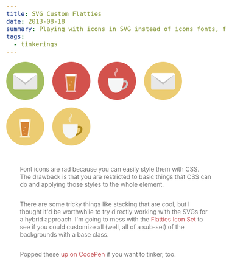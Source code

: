 ```yaml
---
title: SVG Custom Flatties
date: 2013-08-18
summary: Playing with icons in SVG instead of icons fonts, for more stylistic control
tags:
  - tinkerings
---
```


<style>
/*! normalize.css v3.0.2 | MIT License | git.io/normalize */html{font-family:sans-serif;-ms-text-size-adjust:100%;-webkit-text-size-adjust:100%}body{margin:0}article,aside,details,figcaption,figure,footer,header,hgroup,main,menu,nav,section,summary{display:block}audio,canvas,progress,video{display:inline-block;vertical-align:baseline}audio:not([controls]){display:none;height:0}[hidden],template{display:none}a{background-color:transparent}a:active,a:hover{outline:0}abbr[title]{border-bottom:1px dotted}b,strong{font-weight:bold}dfn{font-style:italic}h1{font-size:2em;margin:0.67em 0}mark{background:#ff0;color:#000}small{font-size:80%}sub,sup{font-size:75%;line-height:0;position:relative;vertical-align:baseline}sup{top:-0.5em}sub{bottom:-0.25em}img{border:0}svg:not(:root){overflow:hidden}figure{margin:1em 40px}hr{box-sizing:content-box;height:0}pre{overflow:auto}code,kbd,pre,samp{font-family:monospace, monospace;font-size:1em}button,input,optgroup,select,textarea{color:inherit;font:inherit;margin:0}button{overflow:visible}button,select{text-transform:none}button,html input[type="button"],input[type="reset"],input[type="submit"]{-webkit-appearance:button;cursor:pointer}button[disabled],html input[disabled]{cursor:default}button::-moz-focus-inner,input::-moz-focus-inner{border:0;padding:0}input{line-height:normal}input[type="checkbox"],input[type="radio"]{box-sizing:border-box;padding:0}input[type="number"]::-webkit-inner-spin-button,input[type="number"]::-webkit-outer-spin-button{height:auto}input[type="search"]{-webkit-appearance:textfield;box-sizing:content-box}input[type="search"]::-webkit-search-cancel-button,input[type="search"]::-webkit-search-decoration{-webkit-appearance:none}fieldset{border:1px solid #c0c0c0;margin:0 2px;padding:0.35em 0.625em 0.75em}legend{border:0;padding:0}textarea{overflow:auto}optgroup{font-weight:bold}table{border-collapse:collapse;border-spacing:0}td,th{padding:0}.group::after,.bucket::after,.g::after{clear:both;content:"";display:table}html{background:#fff;color:#535353;font-family:"canada-type-gibson", serif;font-size:16px;line-height:1.75}body{background:#ffffff;font-size:100%;font-weight:300}@media screen and (min-width: 1024px){body{font-size:125%}}ul,p{margin-bottom:32px;margin-top:0}ul,li{list-style:none;padding:0}li{margin-bottom:24px;margin-top:0}h1,.h1,h2,.h2,h3,.h3,h4,.h4{color:#535353;font-family:"canada-type-gibson", serif;font-weight:600;line-height:1.5;margin-bottom:8px;margin-top:0}h1,.h1{font-size:140%}@media screen and (min-width: 1024px){h1,.h1{font-size:200%}}h2,.h2{font-size:130%}@media screen and (min-width: 1024px){h2,.h2{font-size:150%}}h3,.h3{font-size:120%}@media screen and (min-width: 1024px){h3,.h3{font-size:125%}}h4,.h4{font-size:110%}a{color:#b51f24;position:relative;text-decoration:none;transition:color 0.3s linear}a::before,a::after{background:#a5a5a5;content:"";height:1px;left:0;opacity:0;position:absolute;width:100%;transition:opacity 0.3s, -webkit-transform 0.3s;transition:opacity 0.3s, transform 0.3s;-webkit-transform:translateY(-10px);-ms-transform:translateY(-10px);transform:translateY(-10px)}a::after{bottom:0;-webkit-transform:translateY(10px);-ms-transform:translateY(10px);transform:translateY(10px)}a::before{top:0;-webkit-transform:translateY(-10px);-ms-transform:translateY(-10px);transform:translateY(-10px)}a:hover,a:focus{color:#df4247}a:hover::after,a:focus::after{opacity:1;-webkit-transform:translateY(3px);-ms-transform:translateY(3px);transform:translateY(3px)}a:hover::before,a:focus::before{opacity:1;-webkit-transform:translateY(-3px);-ms-transform:translateY(-3px);transform:translateY(-3px)}strong{font-weight:900}img{height:auto;max-width:100%}.bucket--flag{display:table}.bucket--flag .bucket-content{vertical-align:middle}.bucket-content{display:table-cell;width:10000px}.bucket-media{float:left;margin-right:32px}.bucket-media>img{display:block;max-width:none}.card{background:#ffffff;border:1px solid #bfbfbf;padding:32px;position:relative}.cell,.cell--s{margin-left:auto;margin-right:auto;max-width:1024px;position:relative}.cell--s{max-width:700px}footer{border-top:1px solid #bfbfbf;font-size:75%;padding-top:32px;text-align:center}.g{display:block;margin-left:-20px;margin-right:-20px}.g-b{box-sizing:border-box;float:left;margin:0;padding-left:20px;padding-right:20px;width:100%}.g-b--center{display:block;float:none;margin:0 auto}.g-b--1of12{width:8.333%}.g-b--2of12{width:16.6667%}.g-b--3of12{width:25%}.g-b--4of12{width:33.3333%}.g-b--5of12{width:41.666%}.g-b--6of12{width:50%}.g-b--7of12{width:58.333%}.g-b--8of12{width:66.6667%}.g-b--9of12{width:75%}.g-b--10of12{width:83.3333%}.g-b--11of12{width:91.666%}@media screen and (min-width: 480px){.g-b--s--1of12{width:8.333%}.g-b--s--2of12{width:16.6667%}.g-b--s--3of12{width:25%}.g-b--s--4of12{width:33.3333%}.g-b--s--5of12{width:41.666%}.g-b--s--6of12{width:50%}.g-b--s--7of12{width:58.333%}.g-b--s--8of12{width:66.6667%}.g-b--s--9of12{width:75%}.g-b--s--10of12{width:83.3333%}.g-b--s--11of12{width:91.666%}}@media screen and (min-width: 760px){.g-b--m--1of12{width:8.333%}.g-b--m--2of12{width:16.6667%}.g-b--m--3of12{width:25%}.g-b--m--4of12{width:33.3333%}.g-b--m--5of12{width:41.666%}.g-b--m--6of12{width:50%}.g-b--m--7of12{width:58.333%}.g-b--m--8of12{width:66.6667%}.g-b--m--9of12{width:75%}.g-b--m--10of12{width:83.3333%}.g-b--m--11of12{width:91.666%}}@media screen and (min-width: 1024px){.g-b--l--1of12{width:8.333%}.g-b--l--2of12{width:16.6667%}.g-b--l--3of12{width:25%}.g-b--l--4of12{width:33.3333%}.g-b--l--5of12{width:41.666%}.g-b--l--6of12{width:50%}.g-b--l--7of12{width:58.333%}.g-b--l--8of12{width:66.6667%}.g-b--l--9of12{width:75%}.g-b--l--10of12{width:83.3333%}.g-b--l--11of12{width:91.666%}}header{background:#ffffff;border-bottom:1px solid #bfbfbf;font-size:75%;padding-top:32px;text-align:center}.row{overflow:hidden;padding:0 32px}.row--a{background:#f5f5f5}.well{margin-bottom:32px;margin-top:32px}.well--l{margin-bottom:48px;margin-top:48px}.bc-white{background:#ffffff}.db{display:block}.di{display:inline}.dib{display:inline-block}.dn{display:none}.lh1{line-height:1}.maxs{margin:16px}.mas{margin:24px}.mam{margin:32px}.mal{margin:48px}.maxl{margin:64px}.mbf{margin-bottom:0}.mbxs{margin-bottom:16px}.mbs{margin-bottom:24px}.mbm{margin-bottom:32px}.mbl{margin-bottom:48px}.mbxl{margin-bottom:64px}.mhc{margin-left:auto;margin-right:auto}.mlf{margin-left:0}.mlxs{margin-left:16px}.mls{margin-left:24px}.mlm{margin-left:32px}.mll{margin-left:48px}.mrf{margin-right:0}.mrxs{margin-right:16px}.mrs{margin-right:24px}.mrm{margin-right:32px}.mrl{margin-right:48px}.mtf{margin-top:0}.mtxs{margin-top:16px}.mts{margin-top:24px}.mtm{margin-top:32px}.mtl{margin-top:48px}.mtxl{margin-top:64px}.oh{overflow:hidden}.paxs{padding:16px}.pas{padding:24px}.pam{padding:32px}.pal{padding:48px}.paxl{padding:64px}@media screen and (min-width: 760px){.pal_m{padding:48px}}.pbf{padding-bottom:0}.pbxs{padding-bottom:16px}.pbs{padding-bottom:24px}.pbm{padding-bottom:32px}.pbl{padding-bottom:48px}.pbxl{padding-bottom:64px}@media screen and (min-width: 760px){.pbl_m{padding-bottom:48px}}.plf{padding-left:0}.plxs{padding-left:16px}.pls{padding-left:24px}.plm{padding-left:32px}.pll{padding-left:48px}@media screen and (min-width: 760px){.pll_m{padding-left:48px}}.prf{padding-right:0}.prxs{padding-right:16px}.prs{padding-right:24px}.prm{padding-right:32px}.prl{padding-right:48px}@media screen and (min-width: 760px){.prl_m{padding-right:48px}}.ptf{padding-top:0}.ptxs{padding-top:16px}.pts{padding-top:24px}.ptm{padding-top:32px}.ptl{padding-top:48px}.ptxl{padding-top:64px}@media screen and (min-width: 760px){.ptl_m{padding-top:48px}}.fl{float:left}.fr{float:right}.poa{position:absolute}.pof{position:fixed}.por{position:relative}.pos{position:static}.ra{border-radius:50%}.ram{border-radius:3px}.ran{border-radius:0}.tac{text-align:center}.tal{text-align:left}@media screen and (min-width: 760px){.tac_m{text-align:center}}.c-davyGrey{color:#535353}.tfb{font-family:"canada-type-gibson", serif}.tfh{font-family:"canada-type-gibson", serif}.tsxs{font-size:60%}.tss{font-size:75%}.tsm{font-size:90%}.tsl{font-size:115%}.tsxl{font-size:150%}.tsxxl{font-size:225%}.tsxxxl{font-size:800%}.tsi{font-style:italic}.ttu{text-transform:uppercase}.twb{font-weight:700}.twl{font-weight:300}.twn{font-weight:400}.z1{z-index:1}@media screen and (min-width: 760px){.split{display:-webkit-flex;display:-ms-flexbox;display:flex}}@media screen and (min-width: 760px){.split-item{-webkit-flex:0 1 50%;-ms-flex:0 1 50%;flex:0 1 50%}}@media screen and (min-width: 760px){.split--center{-webkit-align-items:center;-ms-flex-align:center;align-items:center}}@media screen and (min-width: 760px){.trio{display:-webkit-flex;display:-ms-flexbox;display:flex}}@media screen and (min-width: 760px){.trio-item{-webkit-flex:0 1 33.333%;-ms-flex:0 1 33.333%;flex:0 1 33.333%}}@media screen and (min-width: 760px){.trio--center{-webkit-align-items:center;-ms-flex-align:center;align-items:center}}.title-bg{bottom:0;left:0;position:absolute;right:0;top:0;z-index:0}.title-bg--fixed{position:fixed}.list-bulleted li{list-style:square;margin-left:1em}.explanation{margin:2em auto 0;max-width:700px;width:87.5%}svg{height:100px;margin:0 1em 1em 0;width:100px}svg:hover .flatties-bg,svg:hover .flatties-bg--email,svg:hover .flatties-bg--beer,svg:hover .flatties-bg--coffee{fill-opacity:0.6}.flatties-bg,.flatties-bg--email,.flatties-bg--beer,.flatties-bg--coffee{fill:#e8c04f;fill-opacity:0.8}.flatties-coffee-handle{fill:#ab8518}
</style>

<!--?xml version="1.0" encoding="utf-8"?-->
<svg version="1.1" id="Layer_1" xmlns="http://www.w3.org/2000/svg" xmlns:xlink="http://www.w3.org/1999/xlink" x="0px" y="0px" viewBox="0 0 48 48" enable-background="new 0 0 48 48" xml:space="preserve">
<g id="BG_-_circle_99_">
<g>
<circle fill="#A4BE60" cx="24" cy="24" r="24"></circle>
</g>
</g>
<g id="Envelope_base">
<g>
<path fill="#FFFFFF" d="M37,14H11c-1.104,0-2,0.896-2,2v17c0,1.104,0.896,2,2,2h26c1.104,0,2-0.896,2-2V16
C39,14.896,38.104,14,37,14z"></path>
</g>
</g>
<g id="Shade">
<g>
<path fill="#E8E8E8" d="M24,28L9,16v17c0,1.104,0.896,2,2,2h26c1.104,0,2-0.896,2-2V16L24,28z"></path>
</g>
</g>
<g id="Crease_1_">
<g>
<polygon fill="#C1C0C0" points="24,26 9.11,16 23.982,28.519 38.819,16     "></polygon>
</g>
</g>
</svg>
<!--?xml version="1.0" encoding="utf-8"?-->
<svg version="1.1" id="Layer_1" xmlns="http://www.w3.org/2000/svg" xmlns:xlink="http://www.w3.org/1999/xlink" x="0px" y="0px" viewBox="0 0 48 48" enable-background="new 0 0 48 48" xml:space="preserve">
<g id="BG_-_circle_79_">
<g>
<circle fill="#D3524D" cx="24" cy="24" r="24"></circle>
</g>
</g>
<g id="Glass_3_" opacity="0.6392">
<g>
<path fill="#FFFFFF" d="M28.723,35.714L31,15H16l2.277,20.714c0,0-0.852,0.63-1.121,1.179c-0.29,0.593,0,1.107,0,1.107h12.723
c0,0,0.287-0.54,0-1.107C29.588,36.316,28.723,35.714,28.723,35.714z"></path>
</g>
</g>
<g id="Peroni">
<g>
<polygon fill="#D68333" points="18,18 20,36 27,36 29,18     "></polygon>
</g>
</g>
<g id="Head">
<g>
<path fill="#FFFFFF" d="M23.663,15C20.859,15,18,15,18,15v3h11v-3C29,15,26.357,15,23.663,15z"></path>
</g>
</g>
<g id="Bubbles_1_" opacity="0.302">
<g>
<path fill="#FFFFFF" d="M23.5,32c-0.276,0-0.5,0.224-0.5,0.5s0.224,0.5,0.5,0.5s0.5-0.224,0.5-0.5S23.776,32,23.5,32z M22,28
c-0.553,0-1,0.447-1,1s0.447,1,1,1s1-0.447,1-1S22.553,28,22,28z M24,24c-0.553,0-1,0.447-1,1s0.447,1,1,1s1-0.447,1-1
S24.553,24,24,24z"></path>
</g>
</g>
</svg>
<!--?xml version="1.0" encoding="utf-8"?-->
<svg version="1.1" id="Layer_1" xmlns="http://www.w3.org/2000/svg" xmlns:xlink="http://www.w3.org/1999/xlink" x="0px" y="0px" viewBox="0 0 48 48" enable-background="new 0 0 48 48" xml:space="preserve">
<g id="BG_-_circle_52_">
<g>
<circle fill="#D3524C" cx="24" cy="24" r="24"></circle>
</g>
</g>
<g id="Handle_9_">
<g>
<path fill="#C8C7C7" d="M30.82,23.592v2.364c0,0,4.762-1.22,4.762,1.183c0,7.095-11.905,7.058-11.905,7.058v2.365
c0,0,14.323,0,14.323-9.423C38,21.227,30.82,23.592,30.82,23.592z"></path>
</g>
</g>
<g id="Cup">
<g>
<path fill="#F5F6F6" d="M32,21H13c0,0,0,2.156,0,2.573C13,31.399,15.381,39,22.523,39c7.106,0,9.524-7.601,9.524-15.427
C32.048,23.083,32,21,32,21z"></path>
</g>
</g>
<g id="Steam" opacity="0.502">
<g>
<path fill="#F5F6F6" d="M24.887,11.873c1.551-3.309-2.487-4.885-2.487-4.885s1.992,2.226,0.354,4.229
c-0.715,0.874-2.232,1.976-2.352,3.108c-0.379,3.6,3.71,5.227,3.71,5.227s-1.823-1.265-1.256-4.414
C23.047,14.079,24.455,12.796,24.887,11.873z"></path>
</g>
</g>
</svg>
</div>
<!--?xml version="1.0" encoding="utf-8"?-->
<svg version="1.1" id="Layer_1" xmlns="http://www.w3.org/2000/svg" xmlns:xlink="http://www.w3.org/1999/xlink" x="0px" y="0px" viewBox="0 0 48 48" enable-background="new 0 0 48 48" xml:space="preserve">
<g id="BG_-_circle_99_">
<g>
<circle class="flatties-bg--email" fill="#A4BE60" cx="24" cy="24" r="24"></circle>
</g>
</g>
<g id="Envelope_base">
<g>
<path fill="#FFFFFF" d="M37,14H11c-1.104,0-2,0.896-2,2v17c0,1.104,0.896,2,2,2h26c1.104,0,2-0.896,2-2V16
C39,14.896,38.104,14,37,14z"></path>
</g>
</g>
<g id="Shade">
<g>
<path fill="#E8E8E8" d="M24,28L9,16v17c0,1.104,0.896,2,2,2h26c1.104,0,2-0.896,2-2V16L24,28z"></path>
</g>
</g>
<g id="Crease_1_">
<g>
<polygon fill="#C1C0C0" points="24,26 9.11,16 23.982,28.519 38.819,16     "></polygon>
</g>
</g>
</svg>
<!--?xml version="1.0" encoding="utf-8"?-->
<svg version="1.1" id="Layer_1" xmlns="http://www.w3.org/2000/svg" xmlns:xlink="http://www.w3.org/1999/xlink" x="0px" y="0px" viewBox="0 0 48 48" enable-background="new 0 0 48 48" xml:space="preserve">
<g id="BG_-_circle_79_">
<g>
<circle class="flatties-bg--beer" fill="#D3524D" cx="24" cy="24" r="24"></circle>
</g>
</g>
<g id="Glass_3_" opacity="0.6392">
<g>
<path fill="#FFFFFF" d="M28.723,35.714L31,15H16l2.277,20.714c0,0-0.852,0.63-1.121,1.179c-0.29,0.593,0,1.107,0,1.107h12.723
c0,0,0.287-0.54,0-1.107C29.588,36.316,28.723,35.714,28.723,35.714z"></path>
</g>
</g>
<g id="Peroni">
<g>
<polygon fill="#D68333" points="18,18 20,36 27,36 29,18     "></polygon>
</g>
</g>
<g id="Head">
<g>
<path fill="#FFFFFF" d="M23.663,15C20.859,15,18,15,18,15v3h11v-3C29,15,26.357,15,23.663,15z"></path>
</g>
</g>
<g id="Bubbles_1_" opacity="0.302">
<g>
<path fill="#FFFFFF" d="M23.5,32c-0.276,0-0.5,0.224-0.5,0.5s0.224,0.5,0.5,0.5s0.5-0.224,0.5-0.5S23.776,32,23.5,32z M22,28
c-0.553,0-1,0.447-1,1s0.447,1,1,1s1-0.447,1-1S22.553,28,22,28z M24,24c-0.553,0-1,0.447-1,1s0.447,1,1,1s1-0.447,1-1
S24.553,24,24,24z"></path>
</g>
</g>
</svg>
<!--?xml version="1.0" encoding="utf-8"?-->
<svg version="1.1" id="Layer_1" xmlns="http://www.w3.org/2000/svg" xmlns:xlink="http://www.w3.org/1999/xlink" x="0px" y="0px" viewBox="0 0 48 48" enable-background="new 0 0 48 48" xml:space="preserve">
<g id="BG_-_circle_52_">
<g>
<circle class="flatties-bg--coffee" fill="#D3524C" cx="24" cy="24" r="24"></circle>
</g>
</g>
<g id="Handle_9_">
<g>
<path class="flatties-coffee-handle" fill="#C8C7C7" d="M30.82,23.592v2.364c0,0,4.762-1.22,4.762,1.183c0,7.095-11.905,7.058-11.905,7.058v2.365
c0,0,14.323,0,14.323-9.423C38,21.227,30.82,23.592,30.82,23.592z"></path>
</g>
</g>
<g id="Cup">
<g>
<path fill="#F5F6F6" d="M32,21H13c0,0,0,2.156,0,2.573C13,31.399,15.381,39,22.523,39c7.106,0,9.524-7.601,9.524-15.427
C32.048,23.083,32,21,32,21z"></path>
</g>
</g>
<g id="Steam" opacity="0.502">
<g>
<path fill="#F5F6F6" d="M24.887,11.873c1.551-3.309-2.487-4.885-2.487-4.885s1.992,2.226,0.354,4.229
c-0.715,0.874-2.232,1.976-2.352,3.108c-0.379,3.6,3.71,5.227,3.71,5.227s-1.823-1.265-1.256-4.414
C23.047,14.079,24.455,12.796,24.887,11.873z"></path>
</g>
</g>
</svg>

<div class="explanation">

Font icons are rad because you can easily style them with CSS. The drawback is that you are restricted to basic things that CSS can do and applying those styles to the whole element.

There are some tricky things like stacking that are cool, but I thought it'd be worthwhile to try directly working with the SVGs for a hybrid approach. I'm going to mess with the [Flatties Icon Set](https://creativemarket.com/uiparade/4823-Flatties-flat-style-icon-set) to see if you could customize all (well, all of a sub-set) of the backgrounds with a base class.

Popped these [up on CodePen](http://codepen.io/dandenney/pen/GpkHb) if you want to tinker, too.

</div>